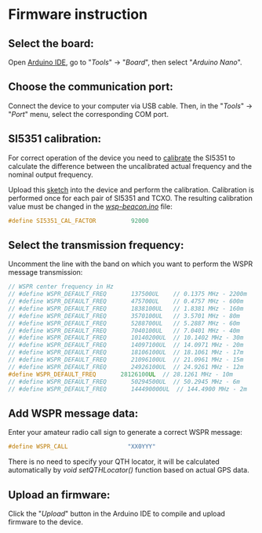 # Firmware instruction

## Select the board:
Open [Arduino IDE](https://www.arduino.cc/en/software), go to "_Tools_" -> "_Board_", then select  "_Arduino Nano_".

## Choose the communication port:
Connect the device to your computer via USB cable. Then, in the "_Tools_" -> "_Port_" menu, select the corresponding COM port.

## SI5351 calibration:
For correct operation of the device you need to [calibrate](https://github.com/etherkit/Si5351Arduino/tree/master?tab=readme-ov-file#calibration) the SI5351 to calculate the difference between the uncalibrated actual frequency and the nominal output frequency. 

Upload this [sketch](https://github.com/etherkit/Si5351Arduino/blob/master/examples/si5351_calibration/si5351_calibration.ino) into the device and perform the calibration. Calibration is performed once for each pair of SI5351 and TCXO. The resulting calibration value must be changed in the [_wsp-beacon.ino_](wsp-beacon.ino) file: 
```cpp
#define SI5351_CAL_FACTOR          92000
```

## Select the transmission frequency:
Uncomment the line with the band on which you want to perform the WSPR message transmission:
```cpp
// WSPR center frequency in Hz
// #define WSPR_DEFAULT_FREQ       137500UL    // 0.1375 MHz - 2200m
// #define WSPR_DEFAULT_FREQ       475700UL    // 0.4757 MHz - 600m
// #define WSPR_DEFAULT_FREQ       1838100UL   // 1.8381 MHz - 160m
// #define WSPR_DEFAULT_FREQ       3570100UL   // 3.5701 MHz - 80m
// #define WSPR_DEFAULT_FREQ       5288700UL   // 5.2887 MHz - 60m
// #define WSPR_DEFAULT_FREQ       7040100UL   // 7.0401 MHz - 40m
// #define WSPR_DEFAULT_FREQ       10140200UL  // 10.1402 MHz - 30m
// #define WSPR_DEFAULT_FREQ       14097100UL  // 14.0971 MHz - 20m
// #define WSPR_DEFAULT_FREQ       18106100UL  // 18.1061 MHz - 17m
// #define WSPR_DEFAULT_FREQ       21096100UL  // 21.0961 MHz - 15m
// #define WSPR_DEFAULT_FREQ       24926100UL  // 24.9261 MHz - 12m
#define WSPR_DEFAULT_FREQ       28126100UL  // 28.1261 MHz - 10m
// #define WSPR_DEFAULT_FREQ       50294500UL  // 50.2945 MHz - 6m
// #define WSPR_DEFAULT_FREQ       144490000UL  // 144.4900 MHz - 2m
```

## Add WSPR message data:
Enter your amateur radio call sign to generate a correct WSPR message:
```cpp
#define WSPR_CALL                 "XX0YYY"
```
There is no need to specify your QTH locator, it will be calculated automatically by _void setQTHLocator()_ function based on actual GPS data.

## Upload an firmware:
Click the "_Upload_" button in the Arduino IDE to compile and upload firmware to the device.